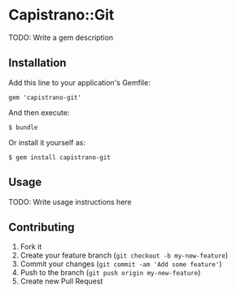 # Capistrano::Git

TODO: Write a gem description

## Installation

Add this line to your application's Gemfile:

    gem 'capistrano-git'

And then execute:

    $ bundle

Or install it yourself as:

    $ gem install capistrano-git

## Usage

TODO: Write usage instructions here

## Contributing

1. Fork it
2. Create your feature branch (`git checkout -b my-new-feature`)
3. Commit your changes (`git commit -am 'Add some feature'`)
4. Push to the branch (`git push origin my-new-feature`)
5. Create new Pull Request
